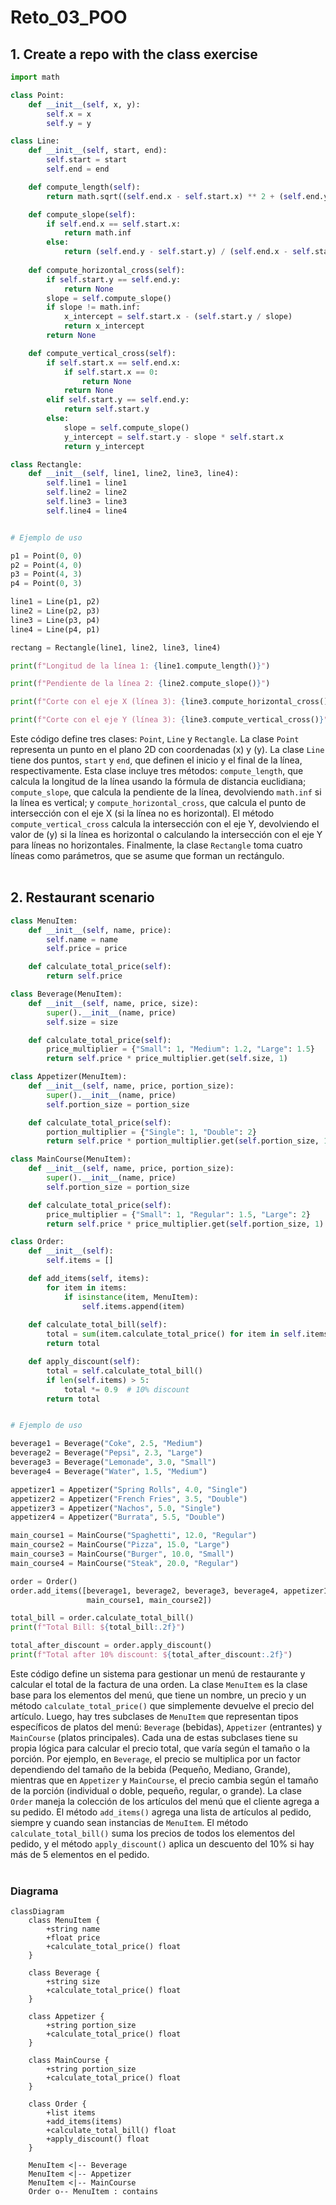 # Reto_03_POO

## 1. Create a repo with the class exercise

```python
import math

class Point:
    def __init__(self, x, y):
        self.x = x
        self.y = y

class Line:
    def __init__(self, start, end):
        self.start = start
        self.end = end

    def compute_length(self):
        return math.sqrt((self.end.x - self.start.x) ** 2 + (self.end.y - self.start.y) ** 2)

    def compute_slope(self):
        if self.end.x == self.start.x: 
            return math.inf
        else:
            return (self.end.y - self.start.y) / (self.end.x - self.start.x)
    
    def compute_horizontal_cross(self):
        if self.start.y == self.end.y: 
            return None  
        slope = self.compute_slope()
        if slope != math.inf: 
            x_intercept = self.start.x - (self.start.y / slope)
            return x_intercept
        return None

    def compute_vertical_cross(self):
        if self.start.x == self.end.x: 
            if self.start.x == 0:  
                return None  
            return None  
        elif self.start.y == self.end.y:  
            return self.start.y 
        else:
            slope = self.compute_slope()
            y_intercept = self.start.y - slope * self.start.x
            return y_intercept

class Rectangle:
    def __init__(self, line1, line2, line3, line4):
        self.line1 = line1
        self.line2 = line2
        self.line3 = line3
        self.line4 = line4


# Ejemplo de uso

p1 = Point(0, 0) 
p2 = Point(4, 0) 
p3 = Point(4, 3)  
p4 = Point(0, 3)  

line1 = Line(p1, p2) 
line2 = Line(p2, p3)  
line3 = Line(p3, p4) 
line4 = Line(p4, p1)

rectang = Rectangle(line1, line2, line3, line4)

print(f"Longitud de la línea 1: {line1.compute_length()}")

print(f"Pendiente de la línea 2: {line2.compute_slope()}")

print(f"Corte con el eje X (línea 3): {line3.compute_horizontal_cross()}")

print(f"Corte con el eje Y (línea 3): {line3.compute_vertical_cross()}")
```
Este código define tres clases: `Point`, `Line` y `Rectangle`. La clase `Point` representa un punto en el plano 2D con coordenadas \(x\) y \(y\). La clase `Line` tiene dos puntos, `start` y `end`, que definen el inicio y el final de la línea, respectivamente. Esta clase incluye tres métodos: `compute_length`, que calcula la longitud de la línea usando la fórmula de distancia euclidiana; `compute_slope`, que calcula la pendiente de la línea, devolviendo `math.inf` si la línea es vertical; y `compute_horizontal_cross`, que calcula el punto de intersección con el eje X (si la línea no es horizontal). El método `compute_vertical_cross` calcula la intersección con el eje Y, devolviendo el valor de \(y\) si la línea es horizontal o calculando la intersección con el eje Y para líneas no horizontales. Finalmente, la clase `Rectangle` toma cuatro líneas como parámetros, que se asume que forman un rectángulo.  
<br>

## 2. Restaurant scenario

```python
class MenuItem:
    def __init__(self, name, price):
        self.name = name
        self.price = price

    def calculate_total_price(self):
        return self.price

class Beverage(MenuItem):
    def __init__(self, name, price, size):
        super().__init__(name, price)
        self.size = size 

    def calculate_total_price(self):
        price_multiplier = {"Small": 1, "Medium": 1.2, "Large": 1.5}
        return self.price * price_multiplier.get(self.size, 1)

class Appetizer(MenuItem):
    def __init__(self, name, price, portion_size):
        super().__init__(name, price)
        self.portion_size = portion_size

    def calculate_total_price(self):
        portion_multiplier = {"Single": 1, "Double": 2} 
        return self.price * portion_multiplier.get(self.portion_size, 1)

class MainCourse(MenuItem):
    def __init__(self, name, price, portion_size):
        super().__init__(name, price)
        self.portion_size = portion_size 

    def calculate_total_price(self):
        price_multiplier = {"Small": 1, "Regular": 1.5, "Large": 2}
        return self.price * price_multiplier.get(self.portion_size, 1)

class Order:
    def __init__(self):
        self.items = []  

    def add_items(self, items):
        for item in items:
            if isinstance(item, MenuItem): 
                self.items.append(item) 
                
    def calculate_total_bill(self):
        total = sum(item.calculate_total_price() for item in self.items)
        return total

    def apply_discount(self):
        total = self.calculate_total_bill()
        if len(self.items) > 5:
            total *= 0.9  # 10% discount
        return total


# Ejemplo de uso

beverage1 = Beverage("Coke", 2.5, "Medium")
beverage2 = Beverage("Pepsi", 2.3, "Large")
beverage3 = Beverage("Lemonade", 3.0, "Small")
beverage4 = Beverage("Water", 1.5, "Medium")

appetizer1 = Appetizer("Spring Rolls", 4.0, "Single")
appetizer2 = Appetizer("French Fries", 3.5, "Double")
appetizer3 = Appetizer("Nachos", 5.0, "Single")
appetizer4 = Appetizer("Burrata", 5.5, "Double")

main_course1 = MainCourse("Spaghetti", 12.0, "Regular")
main_course2 = MainCourse("Pizza", 15.0, "Large")
main_course3 = MainCourse("Burger", 10.0, "Small")
main_course4 = MainCourse("Steak", 20.0, "Regular")

order = Order()
order.add_items([beverage1, beverage2, beverage3, beverage4, appetizer1, appetizer2, appetizer3, appetizer4,
                 main_course1, main_course2])

total_bill = order.calculate_total_bill()
print(f"Total Bill: ${total_bill:.2f}")

total_after_discount = order.apply_discount()
print(f"Total after 10% discount: ${total_after_discount:.2f}")
```

Este código define un sistema para gestionar un menú de restaurante y calcular el total de la factura de una orden. La clase `MenuItem` es la clase base para los elementos del menú, que tiene un nombre, un precio y un método `calculate_total_price()` que simplemente devuelve el precio del artículo. Luego, hay tres subclases de `MenuItem` que representan tipos específicos de platos del menú: `Beverage` (bebidas), `Appetizer` (entrantes) y `MainCourse` (platos principales). Cada una de estas subclases tiene su propia lógica para calcular el precio total, que varía según el tamaño o la porción. Por ejemplo, en `Beverage`, el precio se multiplica por un factor dependiendo del tamaño de la bebida (Pequeño, Mediano, Grande), mientras que en `Appetizer` y `MainCourse`, el precio cambia según el tamaño de la porción (individual o doble, pequeño, regular, o grande). La clase `Order` maneja la colección de los artículos del menú que el cliente agrega a su pedido. El método `add_items()` agrega una lista de artículos al pedido, siempre y cuando sean instancias de `MenuItem`. El método `calculate_total_bill()` suma los precios de todos los elementos del pedido, y el método `apply_discount()` aplica un descuento del 10% si hay más de 5 elementos en el pedido.  
<br>

### Diagrama
```mermaid
classDiagram
    class MenuItem {
        +string name
        +float price
        +calculate_total_price() float
    }

    class Beverage {
        +string size
        +calculate_total_price() float
    }

    class Appetizer {
        +string portion_size
        +calculate_total_price() float
    }

    class MainCourse {
        +string portion_size
        +calculate_total_price() float
    }

    class Order {
        +list items
        +add_items(items)
        +calculate_total_bill() float
        +apply_discount() float
    }

    MenuItem <|-- Beverage
    MenuItem <|-- Appetizer
    MenuItem <|-- MainCourse
    Order o-- MenuItem : contains
```
